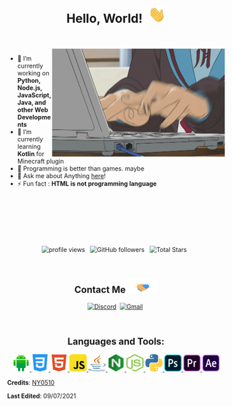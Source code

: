 <h1 align="center">
  Hello, World!&nbsp;
  <img src="Hi.gif" width="40px" />
</h1>

<br/>
<br/>
<img align="right" height="250" width="400" alt="GIF" src="Programming.gif">

- 🔭 I’m currently working on **Python, Node.js, JavaScript, Java, and other Web Developments**
- 🌱 I’m currently learning **Kotlin** for Minecraft plugin
- 🤔 Programming is better than games. maybe
- 💬 Ask me about Anything [here](https://github.com/namnyang/namnyang/issues/1)!
- ⚡ Fun fact : **HTML is not programming language**

<br/>
<br/>
<br/>
<br/>
<br/>
<br/>

<p align="center">
  <img src="https://gpvc.arturio.dev/ny0510" alt="profile views"> &nbsp;
  <img alt="GitHub followers" src="https://img.shields.io/github/followers/ny0510?label=Followers&style=social"> &nbsp;
  <img src="https://img.shields.io/github/stars/ny0510?label=Stars" alt="Total Stars"> &nbsp;
</p>

<br/>

<div align="center">
  <h2>
    Contact Me 
    <img src="Handshake.gif" height="32px" style="max-width:100%;">
  </h2>

  <a target="_blank" href="https://discord.com/users/690148325604720660"><img src="https://img.shields.io/badge/Discord-7289DA?style=for-the-badge&logoColor=white&logo=Discord" alt="Discord"/></a>&nbsp;
  <a href="mailto:namnyang0510@gmail.com"><img src="https://img.shields.io/badge/Gmail-EA4335?style=for-the-badge&logoColor=white&logo=Gmail" alt="Gmail"/></a>&nbsp;
</div>

<br/>

<h2 align="center">Languages and Tools:</h2>
<p align="center">
  <a href="https://developer.android.com" target="_blank"> <img src="icons/android.svg" alt="android" width="40" height="40"/> </a>
  <a href="https://www.w3schools.com/css/" target="_blank"> <img src="css.svg" alt="css3" width="40" height="40"/> </a>
  <a href="https://www.w3.org/html/" target="_blank"> <img src="icons/html-5.svg" alt="html5" width="40" height="40"/> </a>
  <a href="https://developer.mozilla.org/en-US/docs/Web/JavaScript" target="_blank"> <img src="javascript.svg" alt="icons/javascript" width="40" height="40"/> </a>
  <a href="https://www.java.com" target="_blank"> <img src="icons/java.svg" alt="java" width="40" height="40"/> </a>
  <a href="https://www.nginx.com/" target="_blank"> <img src="icons/nginx.svg" alt="nginx" width="40" height="40"/> </a>
  <a href="https://nodejs.org" target="_blank"> <img src="icons/nodejs.svg" alt="nodejs" width="40" height="40"/> </a>
  <a href="https://www.python.org" target="_blank"> <img src="icons/python.svg" alt="python" width="40" height="40"/> </a>
  <a href="https://www.photoshop.com/" target="_blank"> <img src="icons/adobe-photoshop.svg" alt="photoshop" width="40" height="40"/> </a>
  <a href="https://www.adobe.com/products/premiere" target="_blank"> <img src="icons/adobe-premiere-pro.svg" alt="premiere" width="40" height="40"/> </a>
  <a href="https://www.adobe.com/products/aftereffect" target="_blank"> <img src="icons/adobe-after-effects.svg" alt="aftereffect" width="40" height="40"/> </a>
</p>


**Credits**: [NY0510](https://github.com/NY0510/)

**Last Edited**: 09/07/2021

